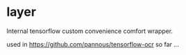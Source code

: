 # layer

Internal tensorflow custom convenience comfort wrapper.

used in https://github.com/pannous/tensorflow-ocr so far ...
